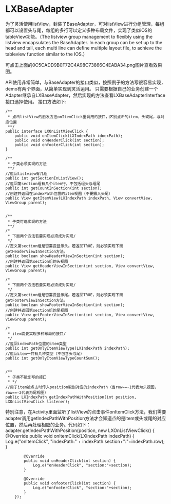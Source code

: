 # LXBaseAdapter
为了灵活使用listView，封装了BaseAdapter，可对listView进行分组管理，每组都可以设置头与尾，每组的多行可以定义多种布局文件，实现了类似iOS的tableView功能。（The listview group management to flexibly using the listview encapsulates the BaseAdapter. In each group can be set up to the head and tail, each multi line can define multiple layout file, to achieve the tableview function similar to the IOS.）

可点击上面的0C5CADD9B0F72C4A98C73866C4EABA34.png图片查看效果图。

API使用非常简单，与BaseAdapter的接口类似，按照例子的方法写很容易实现，demo有两个界面，从简单实现到灵活运用。
只需要根据自己的业务创建一个Adapter继承自LXBaseAdapter，然后实现的方法查看LXBaseAdapterInterface接口选择使用。
接口方法如下:<br>

  	/**
	 * 点击listView的触发方法onItemClick里调用的接口，区别点击的item、头或尾，与对应位置
	 **/
	public interface LXOnListViewClick {
		public void onItemClick(LXIndexPath idnexPath);
		public void onHeaderClick(int section);
		public void onfooterClick(int section);
	}

	/**
	 * 子类必须实现的方法 
	 **/
	//返回listview有几组
	public int getSectionInListView();
	//返回第section组有几个item行，不包括组头与组尾
	public int getCountInSection(int section);
	//创建并返回在indexPath位置的item视图（不要摄入头尾）
	public View getItemView(LXIndexPath indexPath, View convertView, ViewGroup parent);
	
	
	/**
	 * 子类可选实现的方法 
	 **/
	/*
	 * 下面两个方法若要实现必须成对实现/
	 */
	//定义第section组是否需要显示头。若返回TRUE，则必须实现下面getHeaderViewInSection方法。
	public boolean showHeaderViewInSection(int section);
	//创建并返回第section组的头视图
	public View getHeaderViewInSection(int section, View convertView, ViewGroup parent);

	/*
	 * 下面两个方法若要实现必须成对实现/
	 */
	//定义第section组是否需要显示尾。若返回TRUE，则必须实现下面getFooterViewInSection方法。
	public boolean showFooterViewInSection(int section);
	//创建并返回第section组的尾视图
	public View getFooterViewInSection(int section, View convertView, ViewGroup parent);
	
	/*
	 * item需要实现多种布局的接口/
	 */
	//返回indexPath位置的item类型
	public int getOnlyItemViewType(LXIndexPath indexPath);
	//返回item一共有几种类型（不包含头与尾）
	public int getOnlyItemViewTypeCountSum();
	
	
	/**
	 * 子类不能复写的接口
	 * */
	//用于item被点击时传入position取到对应的indexPath（当row==-1代表为头视图，row==-2代表为尾视图）
	public LXIndexPath getIndexPathWithPosition(int position, LXOnListViewClick listener);




特别注意，在Activity里面监听了listView的点击事件onItemClick方法，我们需要adapter调用getIndexPathWithPosition方法才会知道点的是item或头或尾的对应位置，然后再处理相应的业务。代码如下：
  adapter.getIndexPathWithPosition(position, new LXOnListViewClick() {
			@Override
			public void onItemClick(LXIndexPath indexPath) {
				Log.e("onItemClick", "indexPath:" + indexPath.section+":"+indexPath.row);
			}
			
			@Override
			public void onHeaderClick(int section) {
				Log.e("onHeaderClick", "section:"+section);
			}
			
			@Override
			public void onfooterClick(int section) {
				Log.e("onfooterClick", "section:"+section);
			}
		});
